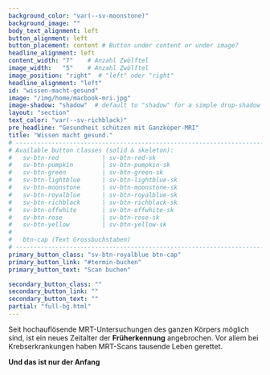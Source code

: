 ```yaml
---
background_color: "var(--sv-moonstone)"
background_image: ""
body_text_alignment: left
button_alignment: left
button_placement: content # Button under content or under image?
headline_alignment: left
content_width: "7"    # Anzahl Zwölftel
image_width:   "5"    # Anzahl Zwölftel
image_position: "right"  # "left" oder "right"
headline_alignment: "left"
id: "wissen-macht-gesund"
image: "/img/home/macbook-mri.jpg"
image-shadow: "shadow"  # default to "shadow" for a simple drop-shadow effect
layout: "section"
text_color: "var(--sv-richblack)"
pre_headline: "Gesundheit schützen mit Ganzköper-MRI" 
title: "Wissen macht gesund."
# ------------------------------------------------------------------------------
# Available button classes (solid & skeleton):
#   sv-btn-red            | sv-btn-red-sk
#   sv-btn-pumpkin        | sv-btn-pumpkin-sk
#   sv-btn-green          | sv-btn-green-sk
#   sv-btn-lightblue      | sv-btn-lightblue-sk
#   sv-btn-moonstone      | sv-btn-moonstone-sk
#   sv-btn-royalblue      | sv-btn-royalblue-sk
#   sv-btn-richblack      | sv-btn-richblack-sk
#   sv-btn-offwhite       | sv-btn-offwhite-sk
#   sv-btn-rose           | sv-btn-rose-sk
#   sv-btn-yellow         | sv-btn-yellow-sk
#
#   btn-cap (Text Grossbuchstaben)
# ------------------------------------------------------------------------------
primary_button_class: "sv-btn-royalblue btn-cap"
primary_button_link: "#termin-buchen"
primary_button_text: "Scan buchen"

secondary_button_class: ""
secondary_button_link: ""
secondary_button_text: ""
partial: "full-bg.html"
---
```


Seit hochauflösende MRT-Untersuchungen des ganzen Körpers möglich sind, ist ein neues Zeitalter der **Früherkennung** angebrochen. Vor allem bei Krebserkrankungen haben MRT-Scans tausende Leben gerettet.

**Und das ist nur der Anfang** 
